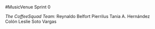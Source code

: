 #MusicVenue
Sprint 0

*The CoffeeSquad Team:*
Reynaldo Belfort Pierrilus
Tania A. Hernández Colón
Leslie Soto Vargas
